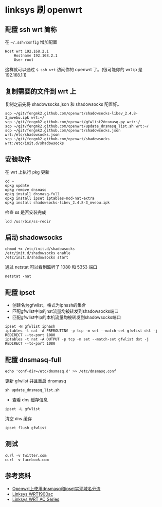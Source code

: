 # linksys 刷 openwrt

## 配置 ssh wrt 简称

在 `~/.ssh/config` 增加配置

```
Host wrt 192.168.2.1
    Hostname 192.168.2.1
    User root
```

这样就可以通过 `$ ssh wrt` 访问你的 openwrt 了。(很可能你的 wrt ip 是 192.168.1.1)

## 复制需要的文件到 wrt 上

复制之前先将 shadowsocks.json 和 shadowsocks 配置好。

```
scp ~/git/fengmk2.github.com/openwrt/shadowsocks-libev_2.4.8-3_mvebu.ipk wrt:~/
scp ~/git/fengmk2.github.com/openwrt/gfwlist2dnsmasq.py wrt:~/
scp ~/git/fengmk2.github.com/openwrt/update_dnsmasq_list.sh wrt:~/
scp ~/git/fengmk2.github.com/openwrt/shadowsocks.json wrt:/etc/shadowsocks.json
scp ~/git/fengmk2.github.com/openwrt/shadowsocks wrt:/etc/init.d/shadowsocks
```

## 安装软件

在 wrt 上执行 pkg 更新

```
cd ~
opkg update
opkg remove dnsmasq
opkg install dnsmasq-full
opkg install ipset iptables-mod-nat-extra
opkg install shadowsocks-libev_2.4.8-3_mvebu.ipk
```

检查 ss 是否安装完成

```
ldd /usr/bin/ss-redir
```

## 启动 shadowsocks

```
chmod +x /etc/init.d/shadowsocks
/etc/init.d/shadowsocks enable
/etc/init.d/shadowsocks start
```

通过 netstat 可以看到监听了 1080 和 5353 端口

```
netstat -nat
```

## 配置 ipset

- 创建名为gfwlist，格式为iphash的集合
- 匹配gfwlist中ip的nat流量均被转发到shadowsocks端口
- 匹配gfwlist中ip的本机流量均被转发到shadowsocks端口

```
ipset -N gfwlist iphash
iptables -t nat -A PREROUTING -p tcp -m set --match-set gfwlist dst -j REDIRECT --to-port 1080
iptables -t nat -A OUTPUT -p tcp -m set --match-set gfwlist dst -j REDIRECT --to-port 1080
```

## 配置 dnsmasq-full

```
echo 'conf-dir=/etc/dnsmasq.d' >> /etc/dnsmasq.conf
```

更新 gfwlist 并且重启 dnsmasq

```
sh update_dnsmasq_list.sh
```

- 查看 dns 缓存信息

```
ipset -L gfwlist
```

清空 dns 缓存

```
ipset flush gfwlist
```

## 测试

```
curl -v twitter.com
curl -v facebook.com
```

## 参考资料

- [Openwrt上使用dnsmasq和ipset实现域名分流](http://www.keepwn.com/howto/route-traffic-selectively-by-domain-on-openwrt/)
- [Linksys WRT1900ac](https://wiki.openwrt.org/zh-cn/toh/linksys/wrt1900ac)
- [Linksys WRT AC Series](https://wiki.openwrt.org/toh/linksys/wrt_ac_series#tab__wrt1900acs3)
